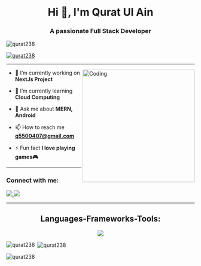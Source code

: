 <h1 align="center">Hi 👋, I'm Qurat Ul Ain</h1>
<h3 align="center">A passionate Full Stack Developer</h3>

<p align="left"> <img src="https://komarev.com/ghpvc/?username=qurat238&label=Profile%20views&color=0e75b6&style=flat" alt="qurat238" /> </p>

<p align="left"> <a href="https://github.com/ryo-ma/github-profile-trophy"><img src="https://github-profile-trophy.vercel.app/?username=qurat238" alt="qurat238" /></a> </p>

<hr/>

<img align="right" alt="Coding" width="300" src="https://media.tenor.com/QVC1Nmb9TwUAAAAj/coding.gif">

- 🔭 I’m currently working on **NextJs Project**

- 🌱 I’m currently learning **Cloud Computing**

- 💬 Ask me about **MERN, Android**

- 📫 How to reach me **q5500407@gmail.com**

- ⚡ Fun fact **I love playing games🎮**

<hr/>

<h3 align="left">Connect with me:</h3>
<p align="left">
  <a href="mailto:q5500407@gmail.com">
    <img src="https://img.shields.io/badge/Gmail-333333?style=for-the-badge&logo=gmail&logoColor=red" />
  </a>
   <a href="https://www.linkedin.com/in/qurat-ul-ain-228609213/" target="_blank">
    <img src="https://img.shields.io/badge/LinkedIn-0077B5?style=for-the-badge&logo=linkedin&logoColor=white" target="_blank" />
  </a>
</p>

<hr/>

<h2 align="center">Languages-Frameworks-Tools:</h2>

<div align="center">
  <img src="https://skillicons.dev/icons?i=html,css,javascript,typescript,php,bootstrap,react,sass,redux,babel,webpack,tailwind,nodejs,mongodb,mysql,figma,postman,matlab,nextjs,git,github,vscode,mui,express" />
</div>


<p><img align="left" src="https://github-readme-stats.vercel.app/api/top-langs?username=qurat238&show_icons=true&locale=en&layout=compact" alt="qurat238" /></p>

<p>&nbsp;<img align="center" src="https://github-readme-stats.vercel.app/api?username=qurat238&show_icons=true&locale=en" alt="qurat238" /></p>

<p><img align="center" src="https://github-readme-streak-stats.herokuapp.com/?user=qurat238&" alt="qurat238" /></p>

